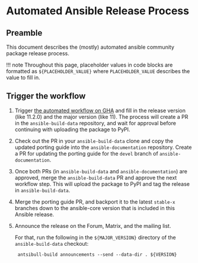 # Automated Ansible Release Process

## Preamble

This document describes the (mostly) automated ansible community package release process.

!!! note
    Throughout this page, placeholder values in code blocks are formatted as
    `${PLACEHOLDER_VALUE}` where `PLACEHOLDER_VALUE` describes the value to fill in.


## Trigger the workflow

1. Trigger [the automated workflow on GHA](https://github.com/ansible-community/ansible-build-data/actions/workflows/ansible-release.yml) and fill in the release version (like 11.2.0) and the major version (like 11).
   The process will create a PR in the `ansible-build-data` repository, and wait for approval before continuing with uploading the package to PyPI.

2. Check out the PR in your `ansible-build-data` clone and copy the updated porting guide into the `ansible-documentation` repository.
   Create a PR for updating the porting guide for the `devel` branch of `ansible-documentation`.

3. Once both PRs (in `ansible-build-data` and `ansible-documentation`) are approved, merge the `ansible-build-data` PR and approve the next workflow step.
   This will upload the package to PyPI and tag the release in `ansible-build-data`.

4. Merge the porting guide PR, and backport it to the latest `stable-x` branches down to the ansible-core version that is included in this Ansible release.

5. Announce the release on the Forum, Matrix, and the mailing list.

   For that, run the following in the `${MAJOR_VERSION}` directory of the `ansible-build-data` checkout:
   ```
    antsibull-build announcements --send --data-dir . ${VERSION}
   ```
